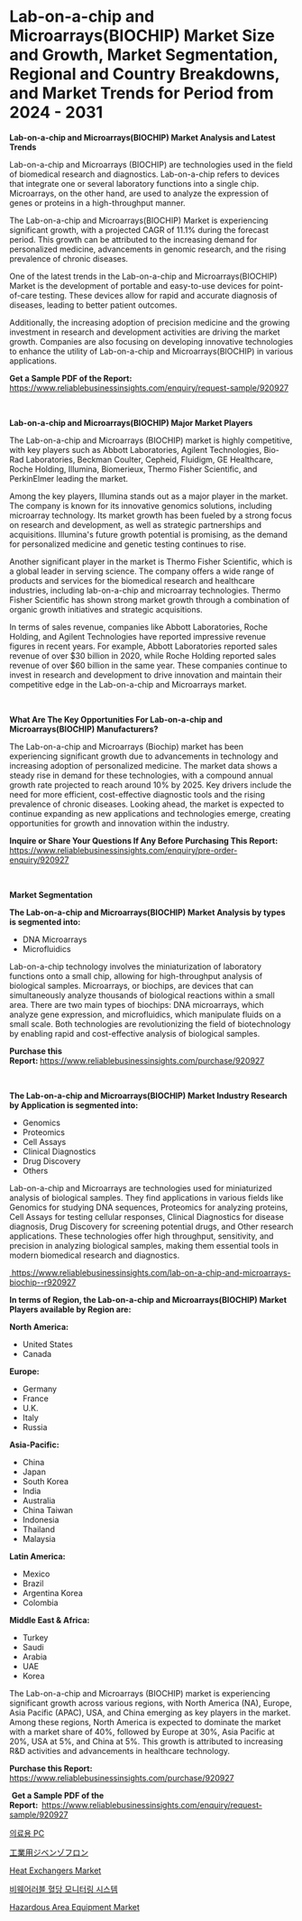 <p><h1>Lab-on-a-chip and Microarrays(BIOCHIP) Market Size and Growth, Market Segmentation, Regional and Country Breakdowns, and Market Trends for Period from 2024 -  2031</h1></p><p><strong>Lab-on-a-chip and Microarrays(BIOCHIP) Market Analysis and Latest Trends</strong></p>
<p><p>Lab-on-a-chip and Microarrays (BIOCHIP) are technologies used in the field of biomedical research and diagnostics. Lab-on-a-chip refers to devices that integrate one or several laboratory functions into a single chip. Microarrays, on the other hand, are used to analyze the expression of genes or proteins in a high-throughput manner.</p><p>The Lab-on-a-chip and Microarrays(BIOCHIP) Market is experiencing significant growth, with a projected CAGR of 11.1% during the forecast period. This growth can be attributed to the increasing demand for personalized medicine, advancements in genomic research, and the rising prevalence of chronic diseases.</p><p>One of the latest trends in the Lab-on-a-chip and Microarrays(BIOCHIP) Market is the development of portable and easy-to-use devices for point-of-care testing. These devices allow for rapid and accurate diagnosis of diseases, leading to better patient outcomes.</p><p>Additionally, the increasing adoption of precision medicine and the growing investment in research and development activities are driving the market growth. Companies are also focusing on developing innovative technologies to enhance the utility of Lab-on-a-chip and Microarrays(BIOCHIP) in various applications.</p></p>
<p><strong>Get a Sample PDF of the Report:&nbsp;</strong> <a href="https://www.reliablebusinessinsights.com/enquiry/request-sample/920927">https://www.reliablebusinessinsights.com/enquiry/request-sample/920927</a></p>
<p>&nbsp;</p>
<p><strong>Lab-on-a-chip and Microarrays(BIOCHIP) Major Market Players</strong></p>
<p><p>The Lab-on-a-chip and Microarrays (BIOCHIP) market is highly competitive, with key players such as Abbott Laboratories, Agilent Technologies, Bio-Rad Laboratories, Beckman Coulter, Cepheid, Fluidigm, GE Healthcare, Roche Holding, Illumina, Biomerieux, Thermo Fisher Scientific, and PerkinElmer leading the market.</p><p>Among the key players, Illumina stands out as a major player in the market. The company is known for its innovative genomics solutions, including microarray technology. Its market growth has been fueled by a strong focus on research and development, as well as strategic partnerships and acquisitions. Illumina's future growth potential is promising, as the demand for personalized medicine and genetic testing continues to rise.</p><p>Another significant player in the market is Thermo Fisher Scientific, which is a global leader in serving science. The company offers a wide range of products and services for the biomedical research and healthcare industries, including lab-on-a-chip and microarray technologies. Thermo Fisher Scientific has shown strong market growth through a combination of organic growth initiatives and strategic acquisitions.</p><p>In terms of sales revenue, companies like Abbott Laboratories, Roche Holding, and Agilent Technologies have reported impressive revenue figures in recent years. For example, Abbott Laboratories reported sales revenue of over $30 billion in 2020, while Roche Holding reported sales revenue of over $60 billion in the same year. These companies continue to invest in research and development to drive innovation and maintain their competitive edge in the Lab-on-a-chip and Microarrays market.</p></p>
<p>&nbsp;</p>
<p><strong>What Are The Key Opportunities For Lab-on-a-chip and Microarrays(BIOCHIP) Manufacturers?</strong></p>
<p><p>The Lab-on-a-chip and Microarrays (Biochip) market has been experiencing significant growth due to advancements in technology and increasing adoption of personalized medicine. The market data shows a steady rise in demand for these technologies, with a compound annual growth rate projected to reach around 10% by 2025. Key drivers include the need for more efficient, cost-effective diagnostic tools and the rising prevalence of chronic diseases. Looking ahead, the market is expected to continue expanding as new applications and technologies emerge, creating opportunities for growth and innovation within the industry.</p></p>
<p><strong>Inquire or Share Your Questions If Any Before Purchasing This Report:</strong> <a href="https://www.reliablebusinessinsights.com/enquiry/pre-order-enquiry/920927">https://www.reliablebusinessinsights.com/enquiry/pre-order-enquiry/920927</a></p>
<p>&nbsp;</p>
<p><strong>Market Segmentation</strong></p>
<p><strong>The Lab-on-a-chip and Microarrays(BIOCHIP) Market Analysis by types is segmented into:</strong></p>
<p><ul><li>DNA Microarrays</li><li>Microfluidics</li></ul></p>
<p><p>Lab-on-a-chip technology involves the miniaturization of laboratory functions onto a small chip, allowing for high-throughput analysis of biological samples. Microarrays, or biochips, are devices that can simultaneously analyze thousands of biological reactions within a small area. There are two main types of biochips: DNA microarrays, which analyze gene expression, and microfluidics, which manipulate fluids on a small scale. Both technologies are revolutionizing the field of biotechnology by enabling rapid and cost-effective analysis of biological samples.</p></p>
<p><strong>Purchase this Report:&nbsp;</strong><a href="https://www.reliablebusinessinsights.com/purchase/920927">https://www.reliablebusinessinsights.com/purchase/920927</a></p>
<p>&nbsp;</p>
<p><strong>The Lab-on-a-chip and Microarrays(BIOCHIP) Market Industry Research by Application is segmented into:</strong></p>
<p><ul><li>Genomics</li><li>Proteomics</li><li>Cell Assays</li><li>Clinical Diagnostics</li><li>Drug Discovery</li><li>Others</li></ul></p>
<p><p>Lab-on-a-chip and Microarrays are technologies used for miniaturized analysis of biological samples. They find applications in various fields like Genomics for studying DNA sequences, Proteomics for analyzing proteins, Cell Assays for testing cellular responses, Clinical Diagnostics for disease diagnosis, Drug Discovery for screening potential drugs, and Other research applications. These technologies offer high throughput, sensitivity, and precision in analyzing biological samples, making them essential tools in modern biomedical research and diagnostics.</p></p>
<p><a href="https://www.reliablebusinessinsights.com/lab-on-a-chip-and-microarrays-biochip--r920927">&nbsp;https://www.reliablebusinessinsights.com/lab-on-a-chip-and-microarrays-biochip--r920927</a></p>
<p><strong>In terms of Region, the Lab-on-a-chip and Microarrays(BIOCHIP) Market Players available by Region are:</strong></p>
<p>
    <p> <strong> North America: </strong>
        <ul>
            <li>United States</li>
            <li>Canada</li>
        </ul>
        </p> 
    <p> <strong> Europe: </strong>
        <ul>
            <li>Germany</li>
            <li>France</li>
            <li>U.K.</li>
            <li>Italy</li>
            <li>Russia</li>
        </ul>
        </p> 
    <p> <strong> Asia-Pacific: </strong>
        <ul>
            <li>China</li>
            <li>Japan</li>
            <li>South Korea</li>
            <li>India</li>
            <li>Australia</li>
            <li>China Taiwan</li>
            <li>Indonesia</li>
            <li>Thailand</li>
            <li>Malaysia</li>
        </ul>
        </p> 
    <p> <strong> Latin America: </strong>
        <ul>
            <li>Mexico</li>
            <li>Brazil</li>
            <li>Argentina Korea</li>
            <li>Colombia</li>
        </ul>
        </p> 
    <p> <strong> Middle East & Africa: </strong>
        <ul>
            <li>Turkey</li>
            <li>Saudi</li>
            <li>Arabia</li>
            <li>UAE</li>
            <li>Korea</li>
        </ul>
    </p>
    </p>
<p><p>The Lab-on-a-chip and Microarrays (BIOCHIP) market is experiencing significant growth across various regions, with North America (NA), Europe, Asia Pacific (APAC), USA, and China emerging as key players in the market. Among these regions, North America is expected to dominate the market with a market share of 40%, followed by Europe at 30%, Asia Pacific at 20%, USA at 5%, and China at 5%. This growth is attributed to increasing R&D activities and advancements in healthcare technology.</p></p>
<p><strong>Purchase this Report: </strong><a href="https://www.reliablebusinessinsights.com/purchase/920927">https://www.reliablebusinessinsights.com/purchase/920927</a></p>
<p>&nbsp;<strong>Get a Sample PDF of the Report:&nbsp;&nbsp;</strong><a href="https://www.reliablebusinessinsights.com/enquiry/request-sample/920927">https://www.reliablebusinessinsights.com/enquiry/request-sample/920927</a></p>
<p><strong></strong></p>
<p><p><a href="https://github.com/naiemislamrayan2/Market-Research-Report-List-1/blob/main/7275723179487.md">의료용 PC</a></p><p><a href="https://github.com/gfggqjbfys368009/Market-Research-Report-List-2/blob/main/3446012166299.md">工業用ジベンゾフロン</a></p><p><a href="https://github.com/aafbctfl75/Market-Research-Report-List-1/blob/main/heat-exchangers-market.md">Heat Exchangers Market</a></p><p><a href="https://github.com/RickyMetzDVM/Market-Research-Report-List-1/blob/main/6365494179486.md">비웨어러블 혈당 모니터링 시스템</a></p><p><a href="https://github.com/iprahimabdulrahmman/Market-Research-Report-List-1/blob/main/hazardous-area-equipment-market.md">Hazardous Area Equipment Market</a></p></p>